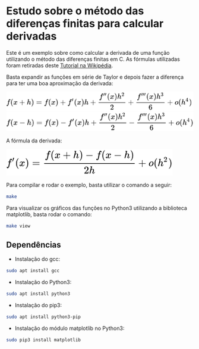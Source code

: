# Estudo sobre o método das diferenças finitas para calcular derivadas

Este é um exemplo sobre como calcular a derivada de uma função utilizando o método das diferenças finitas em C.
As fórmulas utilizadas foram retiradas deste [Tutorial na Wikipédia](https://pt.wikipedia.org/wiki/M%C3%A9todo_das_diferen%C3%A7as_finitas).

Basta expandir as funções em série de Taylor e depois fazer a diferença para ter uma boa aproximação da derivada:

![taylor](https://github.com/Dirack/Estudos/blob/master/C/diferencas_finitas/res/taylor.svg)
![taylor2](https://github.com/Dirack/Estudos/blob/master/C/diferencas_finitas/res/taylor2.svg)

A fórmula da derivada:

![mdf](https://github.com/Dirack/Estudos/blob/master/C/diferencas_finitas/res/mdf.svg)

Para compilar e rodar o exemplo, basta utilizar o comando a seguir:

```sh
make
```

Para visualizar os gráficos das funções no Python3 utilizando a biblioteca matplotlib, basta rodar o comando:

```sh
make view
```

## Dependências

- Instalação do gcc:

```sh
sudo apt install gcc
```

- Instalação do Python3:

```sh
sudo apt install python3
```

- Instalação do pip3:

```sh
sudo apt install python3-pip
```

- Instalação do módulo matplotlib no Python3:

```sh
sudo pip3 install matplotlib
```
